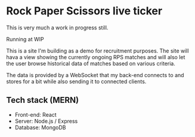# Rock Paper Scissors live ticker

This is very much a work in progress still.

Running at WIP

This is a site I'm building as a demo for recruitment purposes. The site will hava a view showing the currently ongoing RPS matches and will also let the user browse historical data of matches based on various criteria.

The data is provided by a WebSocket that my back-end connects to and stores for a bit while also sending it to connected clients.

## Tech stack (MERN)

- Front-end: React
- Server: Node.js / Express
- Database: MongoDB



